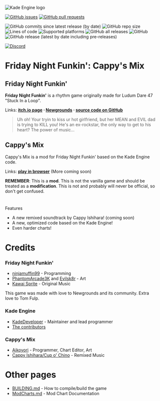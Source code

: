 ![Kade Engine logo](https://github.com/FNF-Cappy-Mix/FNF-Cappy-Mix/blob/master/cappyremixlogo.png?raw=true)

[![GitHub issues](https://img.shields.io/github/issues/FNF-Cappy-Mix/FNF-Cappy-Mix)](https://github.com/FNF-Cappy-Mix/FNF-Cappy-Mix/issues) [![GitHub pull requests](https://img.shields.io/github/issues-pr/FNF-Cappy-Mix/FNF-Cappy-Mix)](https://github.com/FNF-Cappy-Mix/FNF-Cappy-Mix/pulls)

![GitHub commits since latest release (by date)](https://img.shields.io/github/commits-since/FNF-Cappy-Mix/FNF-Cappy-Mix/latest) ![GitHub repo size](https://img.shields.io/github/repo-size/FNF-Cappy-Mix/FNF-Cappy-Mix) ![Lines of code](https://img.shields.io/tokei/lines/github/FNF-Cappy-Mix/FNF-Cappy-Mix) ![Supported platforms](https://img.shields.io/badge/supported%20platforms-windows%2C%20linux%2C%20html5-blue) ![GitHub all releases](https://img.shields.io/github/downloads/FNF-Cappy-Mix/FNF-Cappy-Mix/total) ![GitHub](https://img.shields.io/github/license/FNF-Cappy-Mix/FNF-Cappy-Mix) ![GitHub release (latest by date including pre-releases)](https://img.shields.io/github/v/release/FNF-Cappy-Mix/FNF-Cappy-Mix?include_prereleases&label=latest%20version)

[![Discord](https://img.shields.io/discord/836686473637789757?label=discord)](https://discord.gg/puGhxmvNHS)

# Friday Night Funkin': Cappy's Mix

## Friday Night Funkin'

**Friday Night Funkin'** is a rhythm game originally made for Ludum Dare 47 "Stuck In a Loop".

Links: <b>[itch.io page](https://ninja-muffin24.itch.io/funkin) ⋅ [Newgrounds](https://www.newgrounds.com/portal/view/770371) ⋅ [source code on GitHub](https://github.com/ninjamuffin99/Funkin)</b>

> Uh oh! Your tryin to kiss ur hot girlfriend, but her MEAN and EVIL dad is trying to KILL you! He's an ex-rockstar, the only way to get to his heart? The power of music...

## Cappy's Mix

Cappy's Mix is a mod for Friday Night Funkin' based on the Kade Engine code.

Links: **[play in browser](https://fnf-cappy-mix.github.io/FNF-Cappy-Mix/)** (More coming soon)

**REMEMBER**: This is a **mod**. This is not the vanilla game and should be treated as a **modification**. This is not and probably will never be official, so don't get confused.

#
Features

* A new remixed soundtrack by Cappy Ishihara! (coming soon)
* A new, optimized code based on the Kade Engine!
* Even harder charts!

# Credits

### Friday Night Funkin'

* [ninjamuffin99](https://twitter.com/ninja_muffin99) \- Programming
* [PhantomArcade3K](https://twitter.com/phantomarcade3k) and [Evilsk8r](https://twitter.com/evilsk8r) \- Art
* [Kawai Sprite](https://twitter.com/kawaisprite) \- Original Music

This game was made with love to Newgrounds and its community. Extra love to Tom Fulp.

### Kade Engine

* [KadeDeveloper](https://twitter.com/KadeDeveloper) \- Maintainer and lead programmer
* [The contributors](https://github.com/KadeDev/Kade-Engine/graphs/contributors)

### Cappy's Mix

* [Aikoyori](https://aikoyori.xyz) \- Programmer, Chart Editor, Art
* [Cappy Ishihara/Cup o' Chino](https://twitter.com/korewaChino) \- Remixed Music

# Other pages

* [BUILDING.md](https://github.com/KadeDev/Kade-Engine/blob/master/BUILDING.md) \- How to compile/build the game
* [ModCharts.md](https://github.com/KadeDev/Kade-Engine/blob/master/ModCharts.md) \- Mod Chart Documentation